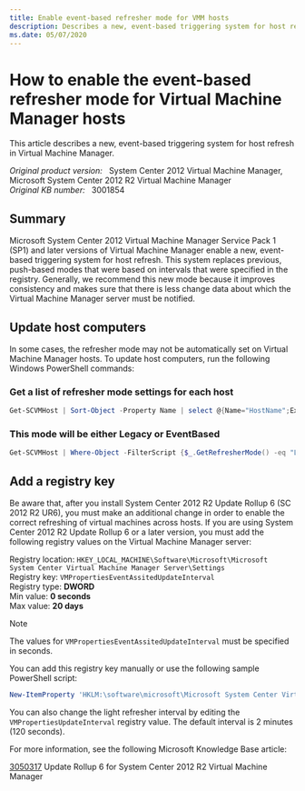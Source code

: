 ```yaml
---
title: Enable event-based refresher mode for VMM hosts
description: Describes a new, event-based triggering system for host refresh in Virtual Machine Manager.
ms.date: 05/07/2020
---
```

# How to enable the event-based refresher mode for Virtual Machine Manager hosts

This article describes a new, event-based triggering system for host refresh in Virtual Machine Manager.

_Original product version:_ &nbsp; System Center 2012 Virtual Machine Manager, Microsoft System Center 2012 R2 Virtual Machine Manager  
_Original KB number:_ &nbsp; 3001854

## Summary

Microsoft System Center 2012 Virtual Machine Manager Service Pack 1 (SP1) and later versions of Virtual Machine Manager enable a new, event-based triggering system for host refresh. This system replaces previous, push-based modes that were based on intervals that were specified in the registry. Generally, we recommend this new mode because it improves consistency and makes sure that there is less change data about which the Virtual Machine Manager server must be notified.

## Update host computers

In some cases, the refresher mode may not be automatically set on Virtual Machine Manager hosts. To update host computers, run the following Windows PowerShell commands:

### Get a list of refresher mode settings for each host

```powershell
Get-SCVMHost | Sort-Object -Property Name | select @{Name="HostName";Expression={$_.Name}},@{Name="RefresherMode";Expression={$_.GetRefresherMode()}}
```

### This mode will be either Legacy or EventBased

```powershell
Get-SCVMHost | Where-Object -FilterScript {$_.GetRefresherMode() -eq "Legacy"} | ForEach-Object -Process { Read-SCVirtualMachine -VMHost $_ }
```

## Add a registry key

Be aware that, after you install System Center 2012 R2 Update Rollup 6 (SC 2012 R2 UR6), you must make an additional change in order to enable the correct refreshing of virtual machines across hosts. If you are using System Center 2012 R2 Update Rollup 6 or a later version, you must add the following registry values on the Virtual Machine Manager server:

Registry location: `HKEY_LOCAL_MACHINE\Software\Microsoft\Microsoft System Center Virtual Machine Manager Server\Settings`  
Registry key: `VMPropertiesEventAssitedUpdateInterval`  
Registry type: **DWORD**  
Min value: **0 seconds**  
Max value: **20 days**

> [!NOTE]
> The values for `VMPropertiesEventAssitedUpdateInterval` must be specified in seconds.

You can add this registry key manually or use the following sample PowerShell script:

```powershell
New-ItemProperty 'HKLM:\software\microsoft\Microsoft System Center Virtual Machine Manager Server\Settings' -Name VMPropertiesEventAssitedUpdateInterval -Value 120 -PropertyType "DWord" -Force
```

You can also change the light refresher interval by editing the `VMPropertiesUpdateInterval` registry value. The default interval is 2 minutes (120 seconds).

For more information, see the following Microsoft Knowledge Base article:

[3050317](https://support.microsoft.com/help/3050317) Update Rollup 6 for System Center 2012 R2 Virtual Machine Manager
